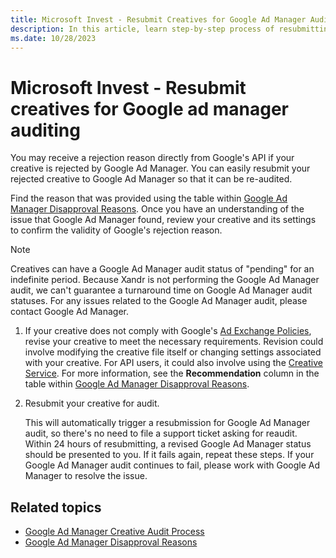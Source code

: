 ```yaml
---
title: Microsoft Invest - Resubmit Creatives for Google Ad Manager Auditing
description: In this article, learn step-by-step process of resubmitting your rejected creative to Google Ad Manager for re-auditing.
ms.date: 10/28/2023
---
```


# Microsoft Invest - Resubmit creatives for Google ad manager auditing

You may receive a rejection reason directly from Google's API if your creative is rejected by Google Ad Manager. You can easily resubmit your rejected creative to Google Ad Manager so that it can be re-audited.

Find the reason that was provided using the table within [Google Ad Manager Disapproval Reasons](adx-disapproval-reasons.md). Once you have an understanding of the issue that Google Ad Manager found, review your creative and its settings to confirm the validity of Google's rejection reason.

> [!NOTE]
> Creatives can have a Google Ad Manager audit status of "pending" for an indefinite period. Because Xandr is not performing the Google Ad Manager audit, we can't guarantee a turnaround time on Google Ad Manager audit statuses. For any issues related to the Google Ad Manager audit, please contact Google Ad Manager.

1. If your creative does not comply with Google's [Ad Exchange Policies](http://support.google.com/adxbuyer/bin/answer.py?hl=en&amp;answer=1325008), revise your creative to meet the necessary requirements. Revision could involve modifying the creative file itself or changing settings associated with your creative. For API users, it could also involve using the [Creative Service](../digital-platform-api/creative-service.md). For more information, see the **Recommendation** column in the table within [Google Ad Manager Disapproval Reasons](adx-disapproval-reasons.md).

1. Resubmit your creative for audit.

    This will automatically trigger a resubmission for Google Ad Manager audit, so there's no need to file a support ticket asking for
    reaudit. Within 24 hours of resubmitting, a revised Google Ad Manager status should be presented to you. If it fails again, repeat
    these steps. If your Google Ad Manager audit continues to fail, please work with Google Ad Manager to resolve the issue.

## Related topics

- [Google Ad Manager Creative Audit Process](adx-creative-audit-process.md)
- [Google Ad Manager Disapproval Reasons](adx-disapproval-reasons.md)

